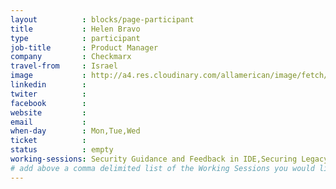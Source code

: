 ```yaml
---
layout          : blocks/page-participant
title           : Helen Bravo
type            : participant
job-title       : Product Manager
company         : Checkmarx
travel-from     : Israel
image           : http://a4.res.cloudinary.com/allamerican/image/fetch/t_face_s270/http://speakerdata2.s3.amazonaws.com/photo/image/839226/SnowFROC2013_Bravo.jpg
linkedin        : 
twiter          : 
facebook        :
website         : 
email           :
when-day        : Mon,Tue,Wed
ticket          :
status          : empty
working-sessions: Security Guidance and Feedback in IDE,Securing Legacy Applications,Docker Security,ELK Security Dashboards,Integrating Security Tools in the SDL,A comparison of strength and weaknesses of specific FOSS tools, Scaling Static Analysis Reviews and Deployments, Securing the CI Pipeline, SAMM Metrics for Enterprise,Threat and Vulnerability Management,Agile Practices for Security Teams,Define Agile Security Practices,Integrating Security into an Spotify Model,Scaling Agile Planning and Education.md,Evaluation/Optimization/Creation of Training Slides,Best practices in using SAST, DAST, IAST and RASP Tools		
# add above a comma delimited list of the Working Sessions you would like to attend (use the session's title)
---
```


<!-- put more details about participant here -->
